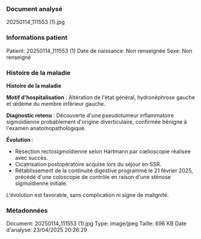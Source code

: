 ### Document analysé
20250114_111553 (1).jpg

### Informations patient
Patient: 20250114_111553 (1)
Date de naissance: Non renseignée
Sexe: Non renseigné

### Histoire de la maladie
**Histoire de la maladie**  

**Motif d'hospitalisation** : Altération de l'état général, hydronéphrose gauche et œdème du membre inférieur gauche.  

**Diagnostic retenu** : Découverte d'une pseudotumeur inflammatoire sigmoïdienne probablement d'origine diverticulaire, confirmée bénigne à l'examen anatomopathologique.  

**Évolution** :  
- Résection rectosigmoïdienne selon Hartmann par cœlioscopie réalisée avec succès.  
- Cicatrisation postopératoire acquise lors du séjour en SSR.  
- Rétablissement de la continuité digestive programmé le 21 février 2025, précédé d'une coloscopie de contrôle en raison d'une sténose sigmoïdienne initiale.  

L'évolution est favorable, sans complication ni signe de malignité.

### Métadonnées
Document: 20250114_111553 (1).jpg
Type: image/jpeg
Taille: 696 KB
Date d'analyse: 23/04/2025 20:26:29